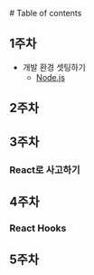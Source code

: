 ‌# Table of contents

## 1주차
* 개발 환경 셋팅하기
  * [Node.js](setting/node.md)

## 2주차

## 3주차
### React로 사고하기

## 4주차
### React Hooks

## 5주차

